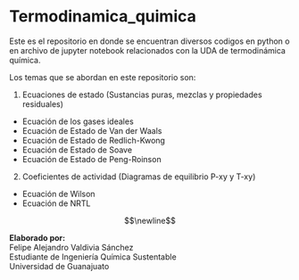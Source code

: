 # Termodinamica_quimica

Este es el repositorio en donde se encuentran diversos codigos en python o en archivo de jupyter notebook relacionados con la UDA de termodinámica química.


Los temas que se abordan en este repositorio son:  
1. Ecuaciones de estado (Sustancias puras, mezclas y propiedades residuales)  
* Ecuación de los gases ideales
* Ecuación de Estado de Van der Waals
* Ecuación de Estado de Redlich-Kwong
* Ecuación de Estado de Soave
* Ecuación de Estado de Peng-Roinson


2. Coeficientes de actividad (Diagramas de equilibrio P-xy y T-xy)
* Ecuación de Wilson
* Ecuación de NRTL

$$\newline$$


**Elaborado por:**  
Felipe Alejandro Valdivia Sánchez  
Estudiante de Ingeniería Química Sustentable  
Universidad de Guanajuato  
